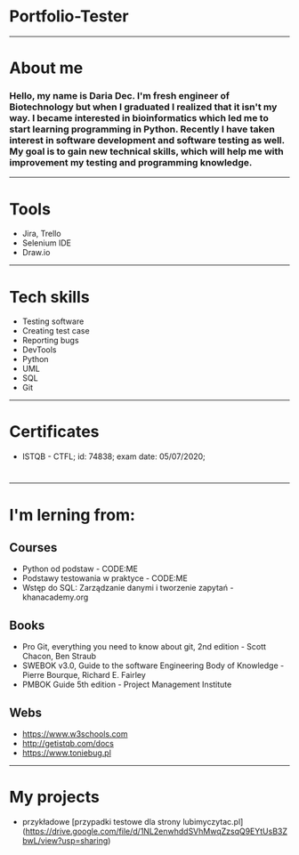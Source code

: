 # Portfolio-Tester
__________________
# About me

### Hello, my name is Daria Dec. I'm fresh engineer of Biotechnology but when I graduated I realized that it isn't my way. I became interested in bioinformatics which led me to start learning programming in Python. Recently I have taken interest in software development and software testing as well. My goal is to gain new technical skills, which will help me with improvement my testing and programming knowledge.
__________________
# Tools
- Jira, Trello
- Selenium IDE
- Draw.io
__________________
# Tech skills
- Testing software
- Creating test case
- Reporting bugs
- DevTools
- Python 
- UML
- SQL 
- Git
__________________
# Certificates
- ISTQB - CTFL; id: 74838; exam date: 05/07/2020; 
#
#
#
__________________
# I'm lerning from:
## Courses
- Python od podstaw - CODE:ME
- Podstawy testowania w praktyce - CODE:ME
- Wstęp do SQL: Zarządzanie danymi i tworzenie zapytań - khanacademy.org

## Books
- Pro Git, everything you need to know about git, 2nd edition - Scott Chacon, Ben Straub
- SWEBOK v3.0, Guide to the software Engineering Body of Knowledge - Pierre Bourque, Richard E. Fairley
- PMBOK Guide 5th edition - Project Management Institute

## Webs
- https://www.w3schools.com
- http://getistqb.com/docs
- https://www.toniebug.pl
__________________

# My projects
- przykładowe [przypadki testowe dla strony lubimyczytac.pl] (https://drive.google.com/file/d/1NL2enwhddSVhMwqZzsqQ9EYtUsB3ZbwL/view?usp=sharing)
